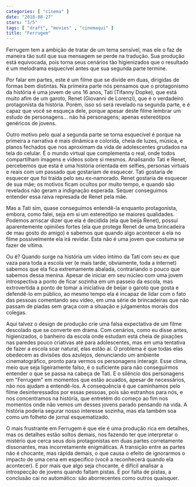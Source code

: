 ```yaml
---
categories: [ "cinema" ]
date: "2018-08-27"
stars: "3/5"
tags: [ "draft", "movies" , "cinemaqui" ]
title: "Ferrugem"
---
```

Ferrugem tem a ambição de tratar de um tema sensível, mas ele o
faz de maneira tão sutil que sua mensagem se perde na tradução. Sua
produção está equivocada, pois torna seus cenários tão higienizados
que o resultado é um melodrama esquecível antes que sua segunda parte
termine.

Por falar em partes, este é um filme que se divide em duas, dirigidas de
formas bem distintas. Na primeira parte nós pensamos que o protagonismo
da história é uma jovem de uns 16 anos, Tati (Tifanny Dopke), que
está muito afim de um garoto, Renet (Giovanni de Lorenzi), que é o
verdadeiro protagonista da história. Porém, isso só será revelado
na segunda parte, e é capaz que você se esqueça dele, porque apesar
deste filme lembrar um estudo de personagens... não há personagens;
apenas estereótipos genéricos de jovens.

Outro motivo pelo qual a segunda parte se torna esquecível é porque
na primeira a narrativa é mais dinâmica e colorida, cheia de luzes,
música, e planos fechados que nos aproximam da vida de adolescentes
grudados na tela do celular. É o mundo virtual que complementa o real,
onde todos compartilham imagens e vídeos sobre si mesmos. Analisando
Tati e Renet, percebemos que esta é uma história orientada em selfies,
personas virtuais e reais com um passado que gostariam de esquecer. Tati
gostaria de esquecer que foi traída pelo seu ex-namorado. Renet gostaria
de esquecer de sua mãe; os motivos ficam ocultos por muito tempo,
e quando são revelados não geram a indignação esperada. Sequer
conseguimos entender essa raiva represada de Renet pela mãe.

Mas a Tati sim, quase conseguimos entendê-la enquanto protagonista,
embora, como falei, seja em si um estereótipo se maiores
qualidades. Podemos arriscar dizer que ela é decidida (ela que beija
Renet), possui aparentemente opiniões fortes (ela que protege Renet
de uma brincadeira de mau gosto do amigo) e sabemos que quando algo
acontecer a ela no filme possivelmente ela irá revidar. Esta não é
uma jovem que costuma se fazer de vítima.

Ou é? Quando surge na história um vídeo íntimo da Tati com seu ex que
vaza para toda a escola ver (e mais tarde, obviamente, toda a internet)
sabemos que ela fica extremamente abalada, contrariando o pouco que
sabemos dessa menina. Apesar de iniciar em seu núcleo com uma jovem
introspectiva a ponto de ficar sozinha em um passeio da escola, mas
extrovertida a ponto de tomar a iniciativa de beijar o garoto que gosta
e defendê-lo em público, ao mesmo tempo ela é incapaz de lidar com o
fato das pessoas comentando seu vídeo, em uma série de brincadeiras
que não passam de piadas sem graça com a situação e julgamentos
morais dos colegas.

Aqui talvez o design de produção crie uma falsa expectativa de um
filme descolado que se converte em drama. Com cenários, como eu disse
antes, higienizados, o banheiro da escola onde estudam está cheia de
pixações nas paredes pouco criativas até para adolescentes, mas em uma
tentativa de fazer a escola soar natural, elas estão aí. O problema é
que todas elas obedecem as divisões dos azulejos, denunciando um ambiente
cinematográfico, pronto para vermos os personagens interagir. Esse clima,
meio que seja ligeiramente falso, é o suficiente para não conseguirmos
entender o que se passa na cabeça de Tati. E o silêncio dos personagens
em "Ferrugem" em momentos que estão acuados, apesar de necessários,
não nos ajudam a entendê-los. A consequência é que caminhamos pelo
filme desinteressados por essas pessoas, pois são estranhos para nós,
e nos concentramos na história, que entretém do começo ao fim nos
momentos onde não vemos um desses jovens parado pensando na vida. A
história poderia segurar nosso interesse sozinha, mas ela também soa
como um folheto de jornal esquematizado.

O mais frustrante em Ferrugem é que ele é uma produção rica em
detalhes, mas os detalhes estão soltos demais, nos fazendo ter que
interpretar o mistério que cerca seus dois protagonistas em duas
partes corretamente dissonantes, mas incorretamente enigmáticas. A
transição entre as partes não é chocante, mas rápida demais, o que
causa o efeito de ignorarmos o impacto de uma cena em específico (você
a reconhecerá quando ela acontecer). E por mais que algo seja chocante,
é difícil analisar a introspecção de jovens quando faltam pistas. E
por falta de pistas, a conclusão cai no automático: são aborrecentes
como outros quaisquer.
